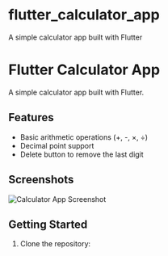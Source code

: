 # flutter_calculator_app
A simple calculator app built with Flutter

# Flutter Calculator App

A simple calculator app built with Flutter.

## Features

- Basic arithmetic operations (+, -, ×, ÷)
- Decimal point support
- Delete button to remove the last digit

## Screenshots

![Calculator App Screenshot](calculator.jpg)

## Getting Started

1. Clone the repository:
